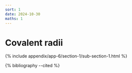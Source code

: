 ```yaml
---
sort: 1
date: 2024-10-30
maths: 1
---
```


# Covalent radii

{% include appendix/app-6/section-1/sub-section-1.html %}

{% bibliography --cited %}


